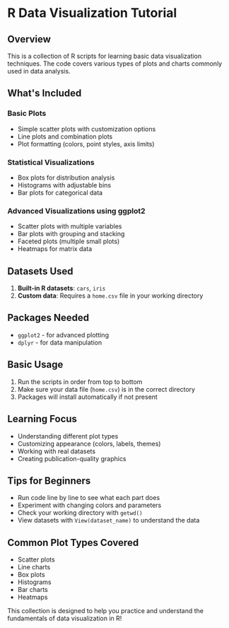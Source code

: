 # R Data Visualization Tutorial

## Overview
This is a collection of R scripts for learning basic data visualization techniques. The code covers various types of plots and charts commonly used in data analysis.

## What's Included

### Basic Plots
- Simple scatter plots with customization options
- Line plots and combination plots
- Plot formatting (colors, point styles, axis limits)

### Statistical Visualizations
- Box plots for distribution analysis
- Histograms with adjustable bins
- Bar plots for categorical data

### Advanced Visualizations using ggplot2
- Scatter plots with multiple variables
- Bar plots with grouping and stacking
- Faceted plots (multiple small plots)
- Heatmaps for matrix data

## Datasets Used
1. **Built-in R datasets**: `cars`, `iris`
2. **Custom data**: Requires a `home.csv` file in your working directory

## Packages Needed
- `ggplot2` - for advanced plotting
- `dplyr` - for data manipulation

## Basic Usage
1. Run the scripts in order from top to bottom
2. Make sure your data file (`home.csv`) is in the correct directory
3. Packages will install automatically if not present

## Learning Focus
- Understanding different plot types
- Customizing appearance (colors, labels, themes)
- Working with real datasets
- Creating publication-quality graphics

## Tips for Beginners
- Run code line by line to see what each part does
- Experiment with changing colors and parameters
- Check your working directory with `getwd()`
- View datasets with `View(dataset_name)` to understand the data

## Common Plot Types Covered
- Scatter plots
- Line charts  
- Box plots
- Histograms
- Bar charts
- Heatmaps

This collection is designed to help you practice and understand the fundamentals of data visualization in R!
